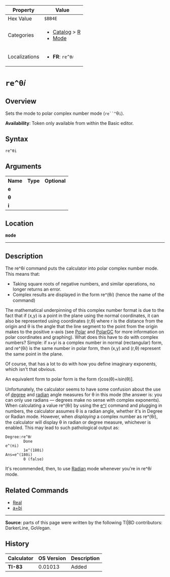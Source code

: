| Property      | Value |
|---------------|-------|
| Hex Value     | `$BB4E`|
| Categories    | <ul><li>[Catalog](<../categories/Catalog.md>) > [R](<../categories/Catalog.md#R>)</li><li>[Mode](<../categories/Mode.md>)</li></ul> |
| Localizations | <ul><li><b>FR</b>: `re^θ𝑖`</li></ul> |

# `re^θ𝑖`

## Overview
Sets the mode to polar complex number mode (`re``^`θ`i`).


<b>Availability</b>: Token only available from within the Basic editor.

## Syntax
`re^θi`

## Arguments
<table>
<tr><th>Name</th><th>Type</th><th>Optional</th></tr>

<tr><td><b>e</b></td><td></td><td></td></tr>

<tr><td><b>θ</b></td><td></td><td></td></tr>

<tr><td><b>i</b></td><td></td><td></td></tr>

</table>

## Location
<tt><kbd><b>mode</b></kbd></tt>
<hr>

## Description

The re^θ𝑖 command puts the calculator into polar complex number mode. This means that:

*   Taking square roots of negative numbers, and similar operations, no longer returns an error.
*   Complex results are displayed in the form re^(θ𝑖) (hence the name of the command)

The mathematical underpinning of this complex number format is due to the fact that if (x,y) is a point in the plane using the normal coordinates, it can also be represented using coordinates (r,θ) where r is the distance from the origin and θ is the angle that the line segment to the point from the origin makes to the positive x-axis (see [Polar](polar-mode) and [PolarGC](PolarGC.md) for more information on polar coordinates and graphing). What does this have to do with complex numbers? Simple: if x+y𝑖 is a complex number in normal (rectangular) form, and re^(θ𝑖) is the same number in polar form, then (x,y) and (r,θ) represent the same point in the plane.

Of course, that has a lot to do with how you define imaginary exponents, which isn't that obvious.

An equivalent form to polar form is the form r[cos(θ)+𝑖sin(θ)].

Unfortunately, the calculator seems to have some confusion about the use of [degree](degree-mode) and [radian](radian-mode) angle measures for θ in this mode (the answer is: you can only use radians — degrees make no sense with complex exponents). When calculating a value re^(θ𝑖) by using the [e^(](e-exponent) command and plugging in numbers, the calculator assumes θ is a radian angle, whether it's in Degree or Radian mode. However, when _displaying_ a complex number as re^(θ𝑖), the calculator will display θ in radian or degree measure, whichever is enabled. This may lead to such pathological output as:

```ti-basic
Degree:re^θ𝑖
        Done
e^(πi)
        1e^(180i)
Ans=e^(180i)
        0 (false)
```

It's recommended, then, to use [Radian](radian-mode) mode whenever you're in re^θ𝑖 mode.

## Related Commands

*   [Real](Real.md)
*   [a+bi](a+bi.md)

* * *

**Source**: parts of this page were written by the following TI|BD contributors: DarkerLine, GoVegan.

## History
| Calculator | OS Version | Description |
|------------|------------|-------------|
| <b>TI-83</b> | 0.01013 | Added |


